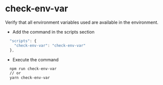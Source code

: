 # check-env-var

Verify that all environment variables used are available in the environment.

- Add the command in the scripts section

```javascript
  "scripts": {
    "check-env-var": "check-env-var"
  },
```

- Execute the command

```sh
  npm run check-env-var
  // or
  yarn check-env-var
```
